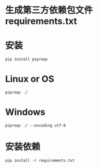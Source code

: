 # 生成第三方依赖包文件requirements.txt

# 安装

```
pip install pipreqs
```

# Linux or OS

```
pipreqs ./
```

# Windows

```
pipreqs ./ --encoding utf-8
```

# 安装依赖

```
pip install -r requirements.txt
```
